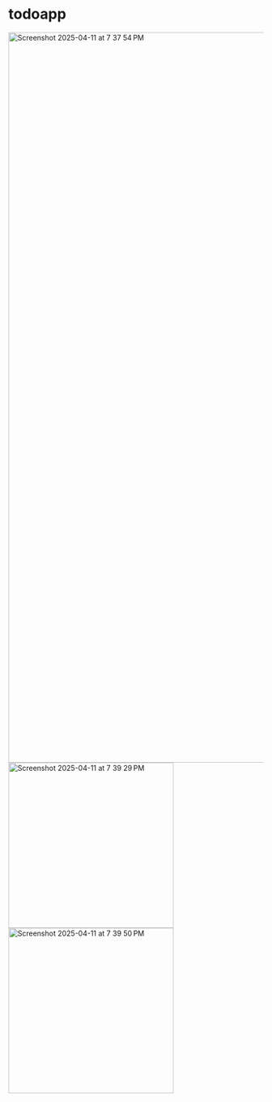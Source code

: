 # todoapp

<img width="1440" alt="Screenshot 2025-04-11 at 7 37 54 PM" src="https://github.com/user-attachments/assets/724fee1b-3719-44ec-a654-ae8d5c099a48" />
<img width="326" alt="Screenshot 2025-04-11 at 7 39 29 PM" src="https://github.com/user-attachments/assets/707637c8-ba5f-4282-9fc0-a7ec56857547" />
<img width="326" alt="Screenshot 2025-04-11 at 7 39 50 PM" src="https://github.com/user-attachments/assets/b7ca2e89-693e-4ed3-9579-51e67904b44a" />
